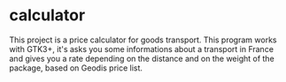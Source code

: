 # calculator

This project is a price calculator for goods transport.
This program works with GTK3+, it's asks you some informations about a transport in France and gives you a rate depending on the distance and on the weight of the package, based on Geodis price list.
